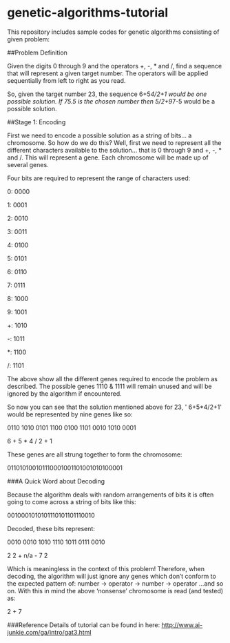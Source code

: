# genetic-algorithms-tutorial
This repository includes sample codes for genetic algorithms consisting of given problem: 

##Problem Definition

 Given the digits 0 through 9 and the operators +, -, * and /,  find a sequence that will represent a given target number. The operators will be applied sequentially from left to right as you read.

 

So, given the target number 23, the sequence 6+5*4/2+1 would be one possible solution.
If  75.5 is the chosen number then 5/2+9*7-5 would be a possible solution. 

 

           
 
##Stage 1: Encoding

 

First we need to encode a possible solution as a string of bits… a chromosome. So how do we do this? Well, first we need to represent all the different characters available to the solution... that is 0 through 9 and +, -, * and /. This will represent a gene. Each chromosome will be made up of several genes.

 

Four bits are required to represent the range of characters used:

 

0:         0000

1:         0001

2:         0010

3:         0011

4:         0100

5:         0101

6:         0110

7:         0111

8:         1000

9:         1001

+:         1010

-:          1011

*:          1100

/:          1101

 

The above show all the different genes required to encode the problem as described. The possible genes 1110 & 1111 will remain unused and will be ignored by the algorithm if encountered.

 

So now you can see that the solution mentioned above for 23, ' 6+5*4/2+1' would be represented by nine genes like so:

 

0110 1010 0101 1100 0100 1101 0010 1010 0001

 

6        +        5        *        4         /        2        +       1

 

These genes are all strung together to form the chromosome:

 

 011010100101110001001101001010100001

 

###A Quick Word about Decoding

 

Because the algorithm deals with random arrangements of bits it is often going to come across a string of bits like this:

 

0010001010101110101101110010

 

Decoded, these bits represent:

 

0010 0010 1010 1110 1011 0111 0010

 

2        2        +        n/a     -        7        2

 

Which is meaningless in the context of this problem! Therefore, when decoding, the algorithm will just ignore any genes which don’t conform to the expected pattern of: number -> operator -> number -> operator …and so on. With this in mind the above ‘nonsense’ chromosome is read (and tested) as:

 

2   +   7

###Reference
Details of tutorial can be found in here:
http://www.ai-junkie.com/ga/intro/gat3.html

